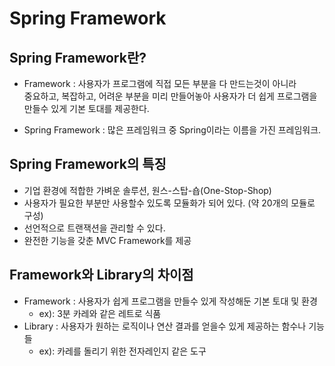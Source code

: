 Spring Framework
================

Spring Framework란?
-------------------

* Framework : 사용자가 프로그램에 직접 모든 부분을 다 만드는것이 아니라     
  중요하고, 복잡하고, 어려운 부분을 미리 만들어놓아 사용자가 더 쉽게 프로그램을 만들수 있게 기본 토대를 제공한다.

* Spring Framework : 많은 프레임워크 중 Spring이라는 이름을 가진 프레임워크.

Spring Framework의 특징
-----------------------

* 기업 환경에 적합한 가벼운 솔루션, 원스-스탑-숍(One-Stop-Shop)
* 사용자가 필요한 부분만 사용할수 있도록 모듈화가 되어 있다. (약 20개의 모듈로 구성)
* 선언적으로 트랜잭션을 관리할 수 있다.
* 완전한 기능을 갖춘 MVC Framework를 제공

Framework와 Library의 차이점
-----------------------

* Framework : 사용자가 쉽게 프로그램을 만들수 있게 작성해둔 기본 토대 및 환경
    * ex): 3분 카레와 같은 레트로 식품
* Library : 사용자가 원하는 로직이나 연산 결과를 얻을수 있게 제공하는 함수나 기능들
    * ex): 카레를 돌리기 위한 전자레인지 같은 도구     

